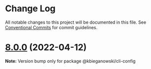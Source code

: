 # Change Log

All notable changes to this project will be documented in this file.
See [Conventional Commits](https://conventionalcommits.org) for commit guidelines.

# [8.0.0](https://github.com/react-native-community/cli/compare/v8.0.0-alpha.3...v8.0.0) (2022-04-12)

**Note:** Version bump only for package @kbieganowski/cli-config
